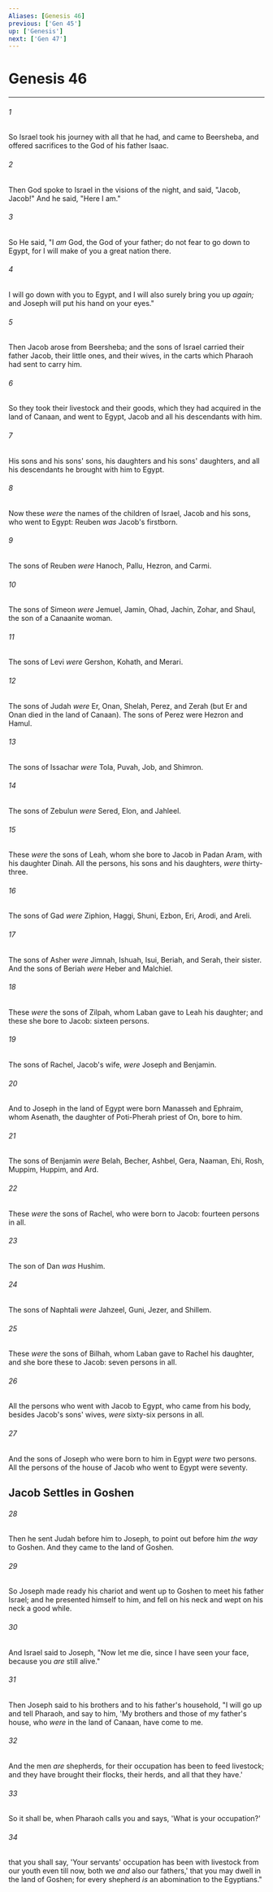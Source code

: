 ```yaml
---
Aliases: [Genesis 46]
previous: ['Gen 45']
up: ['Genesis']
next: ['Gen 47']
---
```

# Genesis 46

***


###### 1 
So Israel took his journey with all that he had, and came to Beersheba, and offered sacrifices to the God of his father Isaac. 

###### 2 
Then God spoke to Israel in the visions of the night, and said, "Jacob, Jacob!" And he said, "Here I am." 

###### 3 
So He said, "I _am_ God, the God of your father; do not fear to go down to Egypt, for I will make of you a great nation there. 

###### 4 
I will go down with you to Egypt, and I will also surely bring you up _again;_ and Joseph will put his hand on your eyes." 

###### 5 
Then Jacob arose from Beersheba; and the sons of Israel carried their father Jacob, their little ones, and their wives, in the carts which Pharaoh had sent to carry him. 

###### 6 
So they took their livestock and their goods, which they had acquired in the land of Canaan, and went to Egypt, Jacob and all his descendants with him. 

###### 7 
His sons and his sons' sons, his daughters and his sons' daughters, and all his descendants he brought with him to Egypt. 

###### 8 
Now these _were_ the names of the children of Israel, Jacob and his sons, who went to Egypt: Reuben _was_ Jacob's firstborn. 

###### 9 
The sons of Reuben _were_ Hanoch, Pallu, Hezron, and Carmi. 

###### 10 
The sons of Simeon _were_ Jemuel, Jamin, Ohad, Jachin, Zohar, and Shaul, the son of a Canaanite woman. 

###### 11 
The sons of Levi _were_ Gershon, Kohath, and Merari. 

###### 12 
The sons of Judah _were_ Er, Onan, Shelah, Perez, and Zerah (but Er and Onan died in the land of Canaan). The sons of Perez were Hezron and Hamul. 

###### 13 
The sons of Issachar _were_ Tola, Puvah, Job, and Shimron. 

###### 14 
The sons of Zebulun _were_ Sered, Elon, and Jahleel. 

###### 15 
These _were_ the sons of Leah, whom she bore to Jacob in Padan Aram, with his daughter Dinah. All the persons, his sons and his daughters, _were_ thirty-three. 

###### 16 
The sons of Gad _were_ Ziphion, Haggi, Shuni, Ezbon, Eri, Arodi, and Areli. 

###### 17 
The sons of Asher _were_ Jimnah, Ishuah, Isui, Beriah, and Serah, their sister. And the sons of Beriah _were_ Heber and Malchiel. 

###### 18 
These _were_ the sons of Zilpah, whom Laban gave to Leah his daughter; and these she bore to Jacob: sixteen persons. 

###### 19 
The sons of Rachel, Jacob's wife, _were_ Joseph and Benjamin. 

###### 20 
And to Joseph in the land of Egypt were born Manasseh and Ephraim, whom Asenath, the daughter of Poti-Pherah priest of On, bore to him. 

###### 21 
The sons of Benjamin _were_ Belah, Becher, Ashbel, Gera, Naaman, Ehi, Rosh, Muppim, Huppim, and Ard. 

###### 22 
These _were_ the sons of Rachel, who were born to Jacob: fourteen persons in all. 

###### 23 
The son of Dan _was_ Hushim. 

###### 24 
The sons of Naphtali _were_ Jahzeel, Guni, Jezer, and Shillem. 

###### 25 
These _were_ the sons of Bilhah, whom Laban gave to Rachel his daughter, and she bore these to Jacob: seven persons in all. 

###### 26 
All the persons who went with Jacob to Egypt, who came from his body, besides Jacob's sons' wives, _were_ sixty-six persons in all. 

###### 27 
And the sons of Joseph who were born to him in Egypt _were_ two persons. All the persons of the house of Jacob who went to Egypt were seventy.

## Jacob Settles in Goshen 

###### 28 
Then he sent Judah before him to Joseph, to point out before him _the way_ to Goshen. And they came to the land of Goshen. 

###### 29 
So Joseph made ready his chariot and went up to Goshen to meet his father Israel; and he presented himself to him, and fell on his neck and wept on his neck a good while. 

###### 30 
And Israel said to Joseph, "Now let me die, since I have seen your face, because you _are_ still alive." 

###### 31 
Then Joseph said to his brothers and to his father's household, "I will go up and tell Pharaoh, and say to him, 'My brothers and those of my father's house, who _were_ in the land of Canaan, have come to me. 

###### 32 
And the men _are_ shepherds, for their occupation has been to feed livestock; and they have brought their flocks, their herds, and all that they have.' 

###### 33 
So it shall be, when Pharaoh calls you and says, 'What is your occupation?' 

###### 34 
that you shall say, 'Your servants' occupation has been with livestock from our youth even till now, both we _and_ also our fathers,' that you may dwell in the land of Goshen; for every shepherd _is_ an abomination to the Egyptians."
